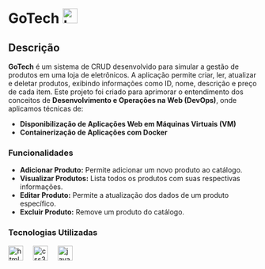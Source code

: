 # GoTech  <img src="./assets/resources/img/" height="30" alt="html5 logo"  />

## Descrição

**GoTech** é um sistema de CRUD desenvolvido para simular a gestão de produtos em uma loja de eletrônicos. A aplicação permite criar, ler, atualizar e deletar produtos, exibindo informações como ID, nome, descrição e preço de cada item. Este projeto foi criado para aprimorar o entendimento dos conceitos de **Desenvolvimento e Operações na Web (DevOps)**, onde aplicamos técnicas de:

- **Disponibilização de Aplicações Web em Máquinas Virtuais (VM)**
- **Containerização de Aplicações com Docker**

### Funcionalidades
- **Adicionar Produto:** Permite adicionar um novo produto ao catálogo.
- **Visualizar Produtos:** Lista todos os produtos com suas respectivas informações.
- **Editar Produto:** Permite a atualização dos dados de um produto específico.
- **Excluir Produto:** Remove um produto do catálogo.

### Tecnologias Utilizadas
  <div align="left">
    <img src="https://cdn.jsdelivr.net/gh/devicons/devicon/icons/html5/html5-original.svg" height="30" alt="html5 logo"  />
    <img width="12" />
    <img src="https://cdn.jsdelivr.net/gh/devicons/devicon/icons/css3/css3-original.svg" height="30" alt="css3 logo"  />
    <img width="12" />
    <img src="https://cdn.jsdelivr.net/gh/devicons/devicon/icons/javascript/javascript-original.svg" height="30" alt="javascript logo"  />
    <img width="12" />
  </div>
